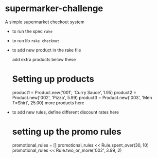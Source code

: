 # supermarker-challenge

A simple supermarket checkout system

- to run the spec
  `rake`

- to run lib
  `rake checkout`

- to add new product in the rake file

  add extra products below these

  # Setting up products

  product1 = Product.new('001', 'Curry Sauce', 1.95)
  product2 = Product.new('002', 'Pizza', 5.99)
  product3 = Product.new('003', 'Men T=Shirt', 25.00)
  more products here

- to add new rules, define different discount rates here

  # setting up the promo rules

  promotional_rules = []
  promotional_rules << Rule.spent_over(30, 10)
  promotional_rules << Rule.two_or_more('002', 3.99, 2)
